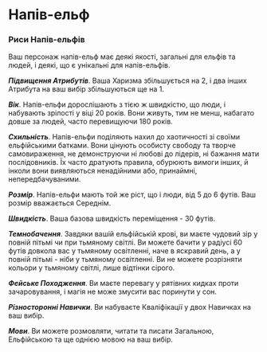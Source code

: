 # Напів-ельф

### Риси Напів-ельфів

Ваш персонаж напів-ельф має деякі якості, загальні для ельфів та людей, і деякі, що є унікальні для напів-ельфів.

***Підвищення Атрибутів***. Ваша Харизма збільшується на 2, і два інших Атрибута на ваш вибір збільшуються ще на 1.

***Вік***. Напів-ельфи дорослішають з тією ж швидкістю, що люди, і набувають зрілості у віці 20 років. Вони живуть, тим не менш, набагато довше за людей, часто перевищуючи 180 років.

***Схильність***. Напів-ельфи поділяють нахил до хаотичності зі своїми ельфійськими батками. Вони цінують особисту свободу та творче самовираження, не демонструючи ні любові до лідерів, ні бажання мати послідовників. Їх часто дратують правила, обурюють вимоги інших, й інколи вони виявляються ненадійними або, принаймні, непередбачуваними.

***Розмір***. Напів-ельфи мають той же ріст, що і люди, від 5 до 6 футів. Ваш розмір вважається Середнім.

***Швидкість***. Ваша базова швидкість переміщення - 30 футів.

***Темнобачення***. Завдяки вашій ельфійській крові, ви маєте чудовий зір у повній пітьмі чи при тьмяному світлі. Ви можете бачити у радіусі 60 футів довкола вас у тьмяному освітленні, наче в яскравий день, а у повній пітьмі - ніби у тьмяному освітленні. Ви не можете розрізняти кольори у тьмяному світлі, лише відтінки сірого.

***Фейське Походження***. Ви маєте перевагу у рятівних кидках проти зачаровування, і магія не може змусити вас поринути у сон.

***Різносторонні Навички***. Ви набуваєте Кваліфікації у двох Навичках на ваш вибір.

***Мови***. Ви можете розмовляти, читати та писати Загальною, Ельфійською та ще однією мовою на ваш вибір.